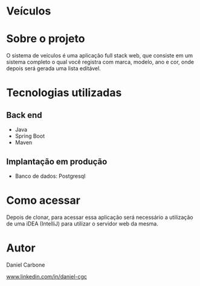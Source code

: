 # Veículos 

# Sobre o projeto

O sistema de veículos é uma aplicação full stack web, que consiste em um sistema completo o qual você registra com marca, modelo, ano e cor, onde depois será gerada uma lista editável.

# Tecnologias utilizadas
## Back end
- Java
- Spring Boot
- Maven
  

## Implantação em produção
- Banco de dados: Postgresql

# Como acessar
Depois de clonar, para acessar essa aplicação será necessário a utilização de uma iDEA (IntelliJ) para utilizar o servidor web da mesma.

# Autor
Daniel Carbone

www.linkedin.com/in/daniel-cgc
